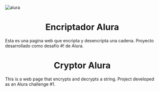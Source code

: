 ![alura](https://github.com/user-attachments/assets/5aed3085-6817-4447-bdbb-6c80c77551b1)

<h1 align="center">  Encriptador Alura </h1>
Esta es una pagina web que encripta y desencripta una cadena. Proyecto desarrollado como desafío #! de Alura.



<h1 align="center">  Cryptor Alura </h1>
This is a web page that encrypts and decrypts a string. Project developed as an Alura challenge #1.
